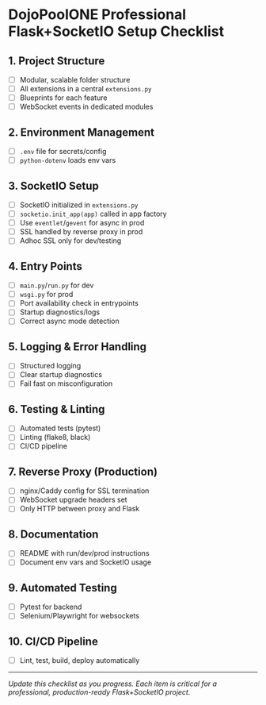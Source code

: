 # DojoPoolONE Professional Flask+SocketIO Setup Checklist

## 1. Project Structure
- [ ] Modular, scalable folder structure
- [ ] All extensions in a central `extensions.py`
- [ ] Blueprints for each feature
- [ ] WebSocket events in dedicated modules

## 2. Environment Management
- [ ] `.env` file for secrets/config
- [ ] `python-dotenv` loads env vars

## 3. SocketIO Setup
- [ ] SocketIO initialized in `extensions.py`
- [ ] `socketio.init_app(app)` called in app factory
- [ ] Use `eventlet`/`gevent` for async in prod
- [ ] SSL handled by reverse proxy in prod
- [ ] Adhoc SSL only for dev/testing

## 4. Entry Points
- [ ] `main.py`/`run.py` for dev
- [ ] `wsgi.py` for prod
- [ ] Port availability check in entrypoints
- [ ] Startup diagnostics/logs
- [ ] Correct async mode detection

## 5. Logging & Error Handling
- [ ] Structured logging
- [ ] Clear startup diagnostics
- [ ] Fail fast on misconfiguration

## 6. Testing & Linting
- [ ] Automated tests (pytest)
- [ ] Linting (flake8, black)
- [ ] CI/CD pipeline

## 7. Reverse Proxy (Production)
- [ ] nginx/Caddy config for SSL termination
- [ ] WebSocket upgrade headers set
- [ ] Only HTTP between proxy and Flask

## 8. Documentation
- [ ] README with run/dev/prod instructions
- [ ] Document env vars and SocketIO usage

## 9. Automated Testing
- [ ] Pytest for backend
- [ ] Selenium/Playwright for websockets

## 10. CI/CD Pipeline
- [ ] Lint, test, build, deploy automatically

---

*Update this checklist as you progress. Each item is critical for a professional, production-ready Flask+SocketIO project.*
